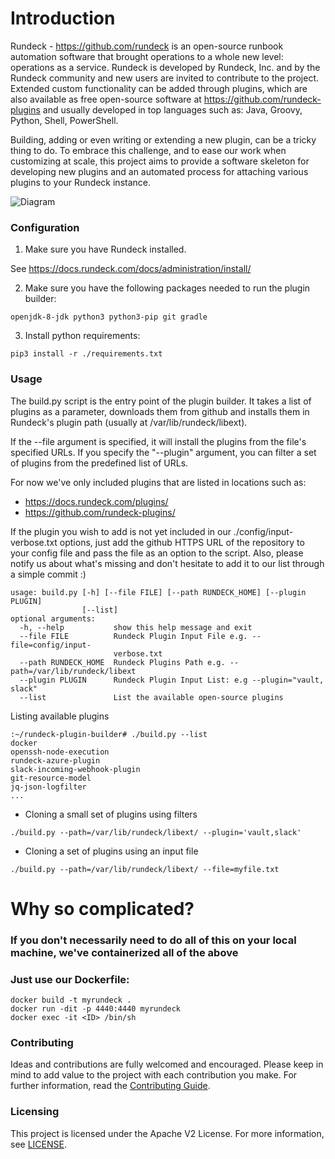 # Introduction

Rundeck - https://github.com/rundeck is an open-source runbook automation software that brought operations to a whole new level: operations as a service. Rundeck is developed by Rundeck, Inc. and by the Rundeck community and new users are invited to contribute to the project.
Extended custom functionality can be added through plugins, which are also available as free open-source software at https://github.com/rundeck-plugins and usually developed in top languages such as: Java, Groovy, Python, Shell, PowerShell.

Building, adding or even writing or extending a new plugin, can be a tricky thing to do.
To embrace this challenge, and to ease our work when customizing at scale, this project aims to provide a software skeleton for developing new plugins and an automated process for attaching various plugins to your Rundeck instance.

![Diagram](https://user-images.githubusercontent.com/10680345/72182580-7408ec00-33f4-11ea-9c3a-e76d7f831840.jpg)

### Configuration
1. Make sure you have Rundeck installed.

  See https://docs.rundeck.com/docs/administration/install/

2. Make sure you have the following packages needed to run the plugin builder:

```openjdk-8-jdk python3 python3-pip git gradle```

3. Install python requirements:

```pip3 install -r ./requirements.txt```

### Usage

The build.py script is the entry point of the plugin builder. It takes a list of plugins as a parameter, downloads them from github and installs them in Rundeck's plugin path (usually at /var/lib/rundeck/libext).

If the --file argument is specified, it will install the plugins from the file's specified URLs. If you specify the "--plugin" argument, you can filter a set of plugins from the predefined list of URLs.

For now we've only included plugins that are listed in locations such as:
 - https://docs.rundeck.com/plugins/
 - https://github.com/rundeck-plugins/

If the plugin you wish to add is not yet included in our ./config/input-verbose.txt
options, just add the github HTTPS URL of the repository to your config file and pass the file as an option to the script.
Also, please notify us about what's missing and don't hesitate to add it to our list through a simple commit :)

```
usage: build.py [-h] [--file FILE] [--path RUNDECK_HOME] [--plugin PLUGIN]
                [--list]
optional arguments:
  -h, --help           show this help message and exit
  --file FILE          Rundeck Plugin Input File e.g. --file=config/input-
                       verbose.txt
  --path RUNDECK_HOME  Rundeck Plugins Path e.g. --path=/var/lib/rundeck/libext
  --plugin PLUGIN      Rundeck Plugin Input List: e.g --plugin="vault, slack"
  --list               List the available open-source plugins
```
 Listing available plugins
```
:~/rundeck-plugin-builder# ./build.py --list
docker
openssh-node-execution
rundeck-azure-plugin
slack-incoming-webhook-plugin
git-resource-model
jq-json-logfilter
...
```
- Cloning a small set of plugins using filters
```
./build.py --path=/var/lib/rundeck/libext/ --plugin='vault,slack'
```
- Cloning a set of plugins using an input file
```
./build.py --path=/var/lib/rundeck/libext/ --file=myfile.txt
```

# Why so complicated?
### If you don't necessarily need to do all of this on your local machine, we've containerized all of the above
### Just use our Dockerfile:
```
docker build -t myrundeck .
docker run -dit -p 4440:4440 myrundeck
docker exec -it <ID> /bin/sh
```
### Contributing

Ideas and contributions are fully welcomed and encouraged. Please keep in mind to add value to the project with
each contribution you make.
For further information, read the [Contributing Guide](./.github/CONTRIBUTING.md).

### Licensing

This project is licensed under the Apache V2 License. For more information, see [LICENSE](LICENSE).
